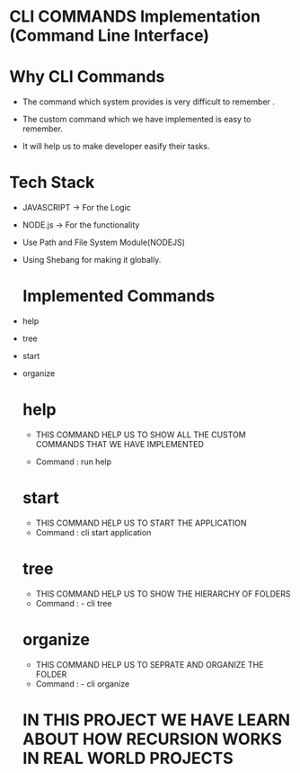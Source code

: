 # CLI COMMANDS Implementation   (Command Line Interface)
## 

 # Why CLI Commands
 - The command which system provides is very difficult to remember .

  - The custom command which we have implemented is easy to remember.

  - It will help us to make developer easify their tasks. 



 # Tech Stack
  - JAVASCRIPT    ->  For the  Logic 
 - NODE.js          -> For the functionality

 - Use Path and File System Module(NODEJS)
 - Using Shebang for making it globally.


    # Implemented Commands
- help
- tree
- start
- organize


    # help 
    - THIS COMMAND HELP US TO SHOW ALL THE CUSTOM COMMANDS THAT WE HAVE IMPLEMENTED

    - Command :  run help 
    # start

    - THIS COMMAND HELP US TO START THE APPLICATION
    - Command :  cli start  application

    # tree
    - THIS COMMAND HELP US TO SHOW THE HIERARCHY OF FOLDERS
    - Command : - cli tree


    # organize
    -  THIS COMMAND HELP US TO SEPRATE AND ORGANIZE THE FOLDER
    - Command : - cli organize

    # IN THIS PROJECT WE HAVE LEARN ABOUT HOW RECURSION WORKS IN  REAL WORLD PROJECTS


        

